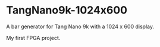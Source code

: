 # TangNano9k-1024x600

A bar generator for Tang Nano 9k with a 1024 x 600 display.

My first FPGA project.
